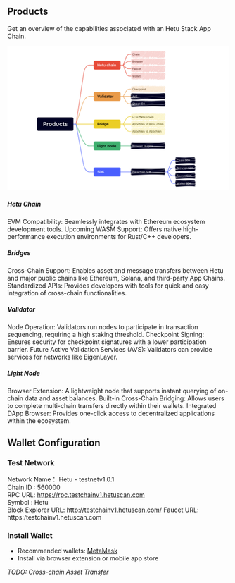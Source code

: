 
## Products
Get an overview of the capabilities associated with an Hetu Stack App  Chain.

<img src="./images/products.png" title="Products">


##### Hetu Chain
EVM Compatibility: Seamlessly integrates with Ethereum ecosystem development tools.
Upcoming WASM Support: Offers native high-performance execution environments for Rust/C++ developers.
##### Bridges
Cross-Chain Support: Enables asset and message transfers between Hetu and major public chains like Ethereum, Solana, and third-party App Chains.
Standardized APIs: Provides developers with tools for quick and easy integration of cross-chain functionalities.
##### Validator
Node Operation: Validators run nodes to participate in transaction sequencing, requiring a high staking threshold.
Checkpoint Signing: Ensures security for checkpoint signatures with a lower participation barrier.
Future Active Validation Services (AVS): Validators can provide services for networks like EigenLayer.
##### Light Node
Browser Extension: A lightweight node that supports instant querying of on-chain data and asset balances.
Built-in Cross-Chain Bridging: Allows users to complete multi-chain transfers directly within their wallets.
Integrated DApp Browser: Provides one-click access to decentralized applications within the ecosystem.

## Wallet Configuration
### Test Network
Network Name： Hetu - testnetv1.0.1  
Chain ID : 560000  
RPC URL: https://rpc.testchainv1.hetuscan.com  
Symbol : Hetu  
Block Explorer URL: http://testchainv1.hetuscan.com/
Faucet URL: https:/testchainv1.hetuscan.com

###  Install Wallet
- Recommended wallets:  [MetaMask](https://metamask.io/)
- Install via browser extension or mobile app store


*TODO: Cross-chain Asset Transfer*



